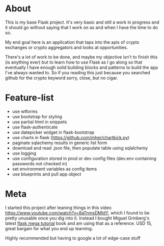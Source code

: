 # About
This is my base Flask project. It's very basic and still a work in progress and it should go without saying that I work on as and when I have the time to do so. 

My end goal here is an application that taps into the apis of crypto exchanges or crypto aggregators and looks at opportunities.

There's a lot of work to be done, and maybe my objective isn't to finish this (is anything ever) but to learn how to use Flask
as I go along so that eventually I have enough solid building blocks and patterns to build the app I've always wanted to. So if you reading this just because you searched github for the crypto keyword sorry, close, but no cigar.

# Feature-list
+ use wtforms
+ use bootstrap for styling
+ use partial html in snippets
+ use flask-authenticate
+ use datepicker widget in flask-bootstrap
+ use charts in flask (https://github.com/mher/chartkick.py)
+ paginate sqlachemy results in generic list form
+ download and read .json file, then populate table using sqlalchemy
+ use logging
+ use configuration stored in prod or dev config files (dev.env containing passwords not checked in)
+ set environment variables as config items
+ use blueprints and pull app object

# Meta
I started this project after leaning things in this video https://www.youtube.com/watch?v=8aTnmsDMldY, which I found to be pretty unusable once you dig into it. Instead I bought Miguel Grinberg's latest [flask mega tutorial](https://learn.miguelgrinberg.com/) book and am using that as a reference. USD 15, great bargain for what you end up learning. 

Highly recommended but having to google a lot of edge-case stuff

